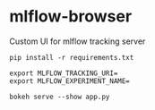 # mlflow-browser
Custom UI for mlflow tracking server

    pip install -r requirements.txt

    export MLFLOW_TRACKING_URI=
    export MLFLOW_EXPERIMENT_NAME=

    bokeh serve --show app.py
